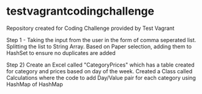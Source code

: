 # testvagrantcodingchallenge
Repository created for Coding Challenge provided by Test Vagrant

Step 1 - Taking the input from the user in the form of comma seperated list. Splitting the list to String Array.
Based on Paper selection, adding them to HashSet to ensure no duplicates are added

Step 2) Create an Excel called "CategoryPrices" which has a table created for category and prices based on day of the week.
Created a Class called Calculations where the code to add Day/Value pair for each category using HashMap of HashMap
